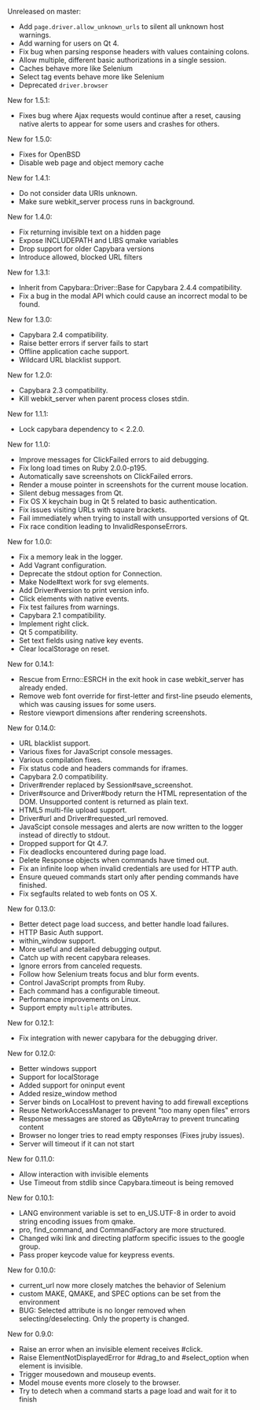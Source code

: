 Unreleased on master:

* Add `page.driver.allow_unknown_urls` to silent all unknown host warnings.
* Add warning for users on Qt 4.
* Fix bug when parsing response headers with values containing colons.
* Allow multiple, different basic authorizations in a single session.
* Caches behave more like Selenium
* Select tag events behave more like Selenium
* Deprecated `driver.browser`

New for 1.5.1:

* Fixes bug where Ajax requests would continue after a reset, causing native
  alerts to appear for some users and crashes for others.

New for 1.5.0:

* Fixes for OpenBSD
* Disable web page and object memory cache

New for 1.4.1:

* Do not consider data URIs unknown.
* Make sure webkit_server process runs in background.

New for 1.4.0:

* Fix returning invisible text on a hidden page
* Expose INCLUDEPATH and LIBS qmake variables
* Drop support for older Capybara versions
* Introduce allowed, blocked URL filters

New for 1.3.1:

* Inherit from Capybara::Driver::Base for Capybara 2.4.4 compatibility.
* Fix a bug in the modal API which could cause an incorrect modal to be found.

New for 1.3.0:

* Capybara 2.4 compatibility.
* Raise better errors if server fails to start
* Offline application cache support.
* Wildcard URL blacklist support.

New for 1.2.0:
* Capybara 2.3 compatibility.
* Kill webkit_server when parent process closes stdin.

New for 1.1.1:
* Lock capybara dependency to < 2.2.0.

New for 1.1.0:

* Improve messages for ClickFailed errors to aid debugging.
* Fix long load times on Ruby 2.0.0-p195.
* Automatically save screenshots on ClickFailed errors.
* Render a mouse pointer in screenshots for the current mouse location.
* Silent debug messages from Qt.
* Fix OS X keychain bug in Qt 5 related to basic authentication.
* Fix issues visiting URLs with square brackets.
* Fail immediately when trying to install with unsupported versions of Qt.
* Fix race condition leading to InvalidResponseErrors.

New for 1.0.0:

* Fix a memory leak in the logger.
* Add Vagrant configuration.
* Deprecate the stdout option for Connection.
* Make Node#text work for svg elements.
* Add Driver#version to print version info.
* Click elements with native events.
* Fix test failures from warnings.
* Capybara 2.1 compatibility.
* Implement right click.
* Qt 5 compatibility.
* Set text fields using native key events.
* Clear localStorage on reset.

New for 0.14.1:

* Rescue from Errno::ESRCH in the exit hook in case webkit_server has already ended.
* Remove web font override for first-letter and first-line pseudo elements, which was causing issues for some users.
* Restore viewport dimensions after rendering screenshots.

New for 0.14.0:

* URL blacklist support.
* Various fixes for JavaScript console messages.
* Various compilation fixes.
* Fix status code and headers commands for iframes.
* Capybara 2.0 compatibility.
* Driver#render replaced by Session#save_screenshot.
* Driver#source and Driver#body return the HTML representation of the DOM.  Unsupported content is returned as plain text.
* HTML5 multi-file upload support.
* Driver#url and Driver#requested_url removed.
* JavaScipt console messages and alerts are now written to the logger instead of directly to stdout.
* Dropped support for Qt 4.7.
* Fix deadlocks encountered during page load.
* Delete Response objects when commands have timed out.
* Fix an infinite loop when invalid credentials are used for HTTP auth.
* Ensure queued commands start only after pending commands have finished.
* Fix segfaults related to web fonts on OS X.

New for 0.13.0:

* Better detect page load success, and better handle load failures.
* HTTP Basic Auth support.
* within_window support.
* More useful and detailed debugging output.
* Catch up with recent capybara releases.
* Ignore errors from canceled requests.
* Follow how Selenium treats focus and blur form events.
* Control JavaScript prompts from Ruby.
* Each command has a configurable timeout.
* Performance improvements on Linux.
* Support empty `multiple` attributes.

New for 0.12.1:

* Fix integration with newer capybara for the debugging driver.

New for 0.12.0:
* Better windows support
* Support for localStorage
* Added support for oninput event
* Added resize_window method
* Server binds on LocalHost to prevent having to add firewall exceptions
* Reuse NetworkAccessManager to prevent "too many open files" errors
* Response messages are stored as QByteArray to prevent truncating content
* Browser no longer tries to read empty responses (Fixes jruby issues).
* Server will timeout if it can not start

New for 0.11.0:

* Allow interaction with invisible elements
* Use Timeout from stdlib since Capybara.timeout is being removed

New for 0.10.1:

* LANG environment variable is set to en_US.UTF-8 in order to avoid string encoding issues from qmake.
* pro, find_command, and CommandFactory are more structured.
* Changed wiki link and directing platform specific issues to the google group.
* Pass proper keycode value for keypress events.

New for 0.10.0:

* current_url now more closely matches the behavior of Selenium
* custom MAKE, QMAKE, and SPEC options can be set from the environment
* BUG: Selected attribute is no longer removed when selecting/deselecting. Only the property is changed.

New for 0.9.0:

* Raise an error when an invisible element receives #click.
* Raise ElementNotDisplayedError for #drag_to and #select_option when element is invisible.
* Trigger mousedown and mouseup events.
* Model mouse events more closely to the browser.
* Try to detech when a command starts a page load and wait for it to finish

